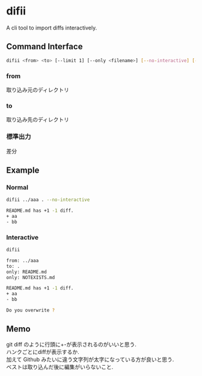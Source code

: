 # difii
A cli tool to import diffs interactively.  

## Command Interface
```bash
difii <from> <to> [--limit 1] [--only <filename>] [--no-interactive] [--overwrite]
```
### from
取り込み元のディレクトリ
### to
取り込み先のディレクトリ
### 標準出力
差分

## Example
### Normal
```bash
difii ../aaa . --no-interactive

README.md has +1 -1 diff.
+ aa
- bb
```
### Interactive
```bash
difii 

from: ../aaa
to: .
only: README.md
only: NOTEXISTS.md

README.md has +1 -1 diff.
+ aa
- bb

Do you overwrite ?
```


## Memo
git diff のように行頭に+-が表示されるのがいいと思う.   
ハンクごとにdiffが表示するか.     
加えて Github みたいに違う文字列が太字になっている方が良いと思う.   
ベストは取り込んだ後に編集がいらないこと. 
